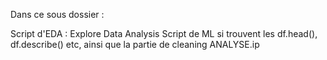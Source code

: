
Dans ce sous dossier :

Script d'EDA : Explore Data Analysis
Script de ML
si trouvent les df.head(), df.describe() etc, ainsi que la partie de cleaning
ANALYSE.ip
